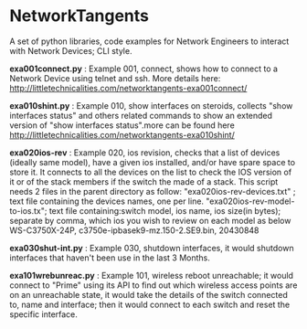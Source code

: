 # NetworkTangents

A set of python libraries, code examples for Network Engineers to interact with Network Devices; CLI style.

**exa001connect.py** : Example 001, connect, shows how to connect to a Network Device using telnet and ssh. More details here: http://littletechnicalities.com/networktangents-exa001connect/

**exa010shint.py** : Example 010, show interfaces on steroids, collects "show interfaces status" and others related commands to show an extended version of "show interfaces status".more can be found here http://littletechnicalities.com/networktangents-exa010shint/

**exa020ios-rev** : Example 020, ios revision, checks that a list of devices (ideally same model), have a given ios installed, and/or have spare space to store it. It connects to all the devices on the list to check the IOS version of it or of the stack members if the switch the made of a stack.
This script needs 2 files in the parent directory as follow:
"exa020ios-rev-devices.txt" ; text file containing the devices names, one per line.
"exa020ios-rev-model-to-ios.tx"; text file containing:switch model, ios name, ios size(in bytes); separate by comma,
which ios you wish to review on each model as below
WS-C3750X-24P, c3750e-ipbasek9-mz.150-2.SE9.bin, 20430848

**exa030shut-int.py** : Example 030, shutdown interfaces, it would shutdown interfaces that haven't been use in the last 3 Months.

**exa101wrebunreac.py** : Example 101, wireless reboot unreachable; it would connect to "Prime" using its API to find out which wireless access points are on an unreachable state, it would take the details of the switch connected to, name and interface; then it would connect to each switch and reset the specific interface.



